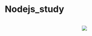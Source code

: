 # Nodejs_study

 <p align="center">
    <br/>
    <img src="https://img.shields.io/badge/-Node.js-05122A?style=flat&logo=Node.js/>
    <img src="https://img.shields.io/badge/-HTML-05122A?style=flat&logo=HTML5"/>
